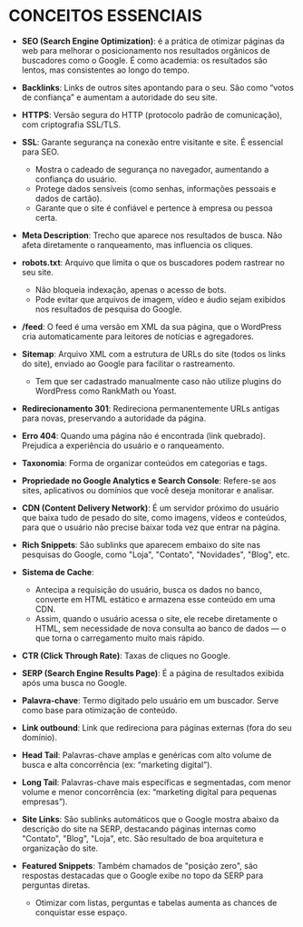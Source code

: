 # CONCEITOS ESSENCIAIS

- **SEO (Search Engine Optimization)**: é a prática de otimizar páginas da web para melhorar o posicionamento nos resultados orgânicos de buscadores como o Google. É como academia: os resultados são lentos, mas consistentes ao longo do tempo.

- **Backlinks**: Links de outros sites apontando para o seu. São como “votos de confiança” e aumentam a autoridade do seu site.

- **HTTPS**: Versão segura do HTTP (protocolo padrão de comunicação), com criptografia SSL/TLS.

- **SSL**: Garante segurança na conexão entre visitante e site. É essencial para SEO.  
  - Mostra o cadeado de segurança no navegador, aumentando a confiança do usuário.  
  - Protege dados sensíveis (como senhas, informações pessoais e dados de cartão).  
  - Garante que o site é confiável e pertence à empresa ou pessoa certa.

- **Meta Description**: Trecho que aparece nos resultados de busca. Não afeta diretamente o ranqueamento, mas influencia os cliques.

- **robots.txt**: Arquivo que limita o que os buscadores podem rastrear no seu site.  
  - Não bloqueia indexação, apenas o acesso de bots.  
  - Pode evitar que arquivos de imagem, vídeo e áudio sejam exibidos nos resultados de pesquisa do Google.

- **/feed**: O feed é uma versão em XML da sua página, que o WordPress cria automaticamente para leitores de notícias e agregadores.

- **Sitemap**: Arquivo XML com a estrutura de URLs do site (todos os links do site), enviado ao Google para facilitar o rastreamento.  
  - Tem que ser cadastrado manualmente caso não utilize plugins do WordPress como RankMath ou Yoast.

- **Redirecionamento 301**: Redireciona permanentemente URLs antigas para novas, preservando a autoridade da página.

- **Erro 404**: Quando uma página não é encontrada (link quebrado). Prejudica a experiência do usuário e o ranqueamento.

- **Taxonomia**: Forma de organizar conteúdos em categorias e tags.

- **Propriedade no Google Analytics e Search Console**: Refere-se aos sites, aplicativos ou domínios que você deseja monitorar e analisar.

- **CDN (Content Delivery Network)**: É um servidor próximo do usuário que baixa tudo de pesado do site, como imagens, vídeos e conteúdos, para que o usuário não precise baixar toda vez que entrar na página.

- **Rich Snippets**: São sublinks que aparecem embaixo do site nas pesquisas do Google, como "Loja", "Contato", "Novidades", "Blog", etc.

- **Sistema de Cache**:  
  - Antecipa a requisição do usuário, busca os dados no banco, converte em HTML estático e armazena esse conteúdo em uma CDN.  
  - Assim, quando o usuário acessa o site, ele recebe diretamente o HTML, sem necessidade de nova consulta ao banco de dados — o que torna o carregamento muito mais rápido.

- **CTR (Click Through Rate)**: Taxas de cliques no Google.

- **SERP (Search Engine Results Page)**: É a página de resultados exibida após uma busca no Google.

- **Palavra-chave**: Termo digitado pelo usuário em um buscador. Serve como base para otimização de conteúdo.

- **Link outbound**: Link que redireciona para páginas externas (fora do seu domínio).

- **Head Tail**: Palavras-chave amplas e genéricas com alto volume de busca e alta concorrência (ex: “marketing digital”).

- **Long Tail**: Palavras-chave mais específicas e segmentadas, com menor volume e menor concorrência (ex: “marketing digital para pequenas empresas”).

- **Site Links**: São sublinks automáticos que o Google mostra abaixo da descrição do site na SERP, destacando páginas internas como "Contato", "Blog", "Loja", etc. São resultado de boa arquitetura e organização do site.

- **Featured Snippets**: Também chamados de "posição zero", são respostas destacadas que o Google exibe no topo da SERP para perguntas diretas.  
  - Otimizar com listas, perguntas e tabelas aumenta as chances de conquistar esse espaço.
